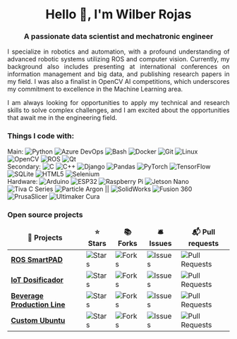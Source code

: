 
<h1 align="center">Hello 👋, I'm Wilber Rojas</h1>
<h3 align="center">A passionate data scientist and mechatronic engineer</h3>
<p align="justify">I specialize in robotics and automation, with a profound understanding of advanced robotic systems utilizing ROS and computer vision. Currently, my background also includes presenting at international conferences on information management and big data, and publishing research papers in my field. I was also a finalist in OpenCV AI competitions, which underscores my commitment to excellence in the Machine Learning area.</p>
<p align="justify">I am always looking for opportunities to apply my technical and research skills to solve complex challenges, and I am excited about the opportunities that await me in the engineering field.</p>

<h3 align="left">Things I code with:</h3>
<p>
  Main:
  <img alt="Python" src="https://img.shields.io/badge/-Python-3776AB?style=flat-square&logo=python&logoColor=white" />
  <img alt="Azure DevOps" src="https://img.shields.io/badge/-Azure_DevOps-0078D7?style=flat-square&logo=azure-devops&logoColor=white" />
  <img alt="Bash" src="https://img.shields.io/badge/-Bash-4EAA25?style=flat-square&logo=gnu-bash&logoColor=white" />
  <img alt="Docker" src="https://img.shields.io/badge/-Docker-2496ED?style=flat-square&logo=docker&logoColor=white" />
  <img alt="Git" src="https://img.shields.io/badge/-Git-F05032?style=flat-square&logo=git&logoColor=white" />
  <img alt="Linux" src="https://img.shields.io/badge/-Linux-FCC624?style=flat-square&logo=linux&logoColor=white" />
  <img alt="OpenCV" src="https://img.shields.io/badge/-OpenCV-5C3EE8?style=flat-square&logo=opencv&logoColor=white" />
  <img alt="ROS" src="https://img.shields.io/badge/-ROS-22314E?style=flat-square&logo=ros&logoColor=white" />
  <img alt="Qt" src="https://img.shields.io/badge/-Qt-41CD52?style=flat-square&logo=qt&logoColor=white" />
  </br>Secondary:
  <img alt="C" src="https://img.shields.io/badge/-C-A8B9CC?style=flat-square&logo=c&logoColor=white" />
  <img alt="C++" src="https://img.shields.io/badge/-C++-00599C?style=flat-square&logo=cplusplus&logoColor=white" />
  <img alt="Django" src="https://img.shields.io/badge/-Django-092E20?style=flat-square&logo=django&logoColor=white" />
  <img alt="Pandas" src="https://img.shields.io/badge/-Pandas-150458?style=flat-square&logo=pandas&logoColor=white" />
  <img alt="PyTorch" src="https://img.shields.io/badge/-PyTorch-EE4C2C?style=flat-square&logo=pytorch&logoColor=white" />
  <img alt="TensorFlow" src="https://img.shields.io/badge/-TensorFlow-FF6F00?style=flat-square&logo=tensorflow&logoColor=white" />
  <img alt="SQLite" src="https://img.shields.io/badge/-SQLite-003B57?style=flat-square&logo=sqlite&logoColor=white" />
  <img alt="HTML5" src="https://img.shields.io/badge/-HTML5-E34F26?style=flat-square&logo=html5&logoColor=white" />
  <img alt="Selenium" src="https://img.shields.io/badge/-Selenium-43B02A?style=flat-square&logo=selenium&logoColor=white" />
  </br>Hardware:
  <img alt="Arduino" src="https://img.shields.io/badge/-Arduino-00979D?style=flat-square&logo=arduino&logoColor=white" />
  <img alt="ESP32" src="https://img.shields.io/badge/-ESP32-FF0000?style=flat-square&logo=espressif&logoColor=white" />
  <img alt="Raspberry Pi" src="https://img.shields.io/badge/-Raspberry_Pi-C51A4A?style=flat-square&logo=Raspberry-Pi&logoColor=white" />
  <img alt="Jetson Nano" src="https://img.shields.io/badge/-Jetson_Nano-76B900?style=flat-square&logo=nvidia&logoColor=white" />
  <img alt="Tiva C Series" src="https://img.shields.io/badge/-Tiva_C_Series-F20000?style=flat-square&logo=ti&logoColor=white" />
  <img alt="Particle Argon" src="https://img.shields.io/badge/-Particle_Photon-00BFFF?style=flat-square&logo=particle&logoColor=white" />
  ||
  <img alt="SolidWorks" src="https://img.shields.io/badge/-SolidWorks-FF0000?style=flat-square&logo=solidworks&logoColor=white" />
  <img alt="Fusion 360" src="https://img.shields.io/badge/-Fusion_360-FE5733?style=flat-square&logo=autodesk&logoColor=white" />
  <img alt="PrusaSlicer" src="https://img.shields.io/badge/-PrusaSlicer-F57900?style=flat-square&logo=prusa&logoColor=white" />
  <img alt="Ultimaker Cura" src="https://img.shields.io/badge/-Ultimaker_Cura-00D5FF?style=flat-square&logo=ultimaker&logoColor=white" />

</p>

<h3>Open source projects</h3>
<table>
  <thead align="center">
    <tr border: none;>
      <td><b>🎁 Projects</b></td>
      <td><b>⭐ Stars</b></td>
      <td><b>📚 Forks</b></td>
      <td><b>🛎 Issues</b></td>
      <td><b>📬 Pull requests</b></td>
    </tr>
  </thead>
  <tbody>
    <tr>
      <td><a href="https://github.com/WilberRojas/ROS-smartPAD"><b>ROS SmartPAD</b></a></td>
      <td><img alt="Stars" src="https://img.shields.io/github/stars/WilberRojas/ROS-smartPAD?style=flat-square&labelColor=343b41"/></td>
      <td><img alt="Forks" src="https://img.shields.io/github/forks/WilberRojas/ROS-smartPAD?style=flat-square&labelColor=343b41"/></td>
      <td><img alt="Issues" src="https://img.shields.io/github/issues/WilberRojas/ROS-smartPAD?style=flat-square&labelColor=343b41"/></td>
      <td><img alt="Pull Requests" src="https://img.shields.io/github/issues-pr/WilberRojas/ROS-smartPAD?style=flat-square&labelColor=343b41"/></td>
    </tr>
    <tr>
      <td><a href="https://github.com/WilberRojas/IoT_Dosificador"><b>IoT Dosificador</b></a></td>
      <td><img alt="Stars" src="https://img.shields.io/github/stars/WilberRojas/IoT_Dosificador?style=flat-square&labelColor=343b41"/></td>
      <td><img alt="Forks" src="https://img.shields.io/github/forks/WilberRojas/IoT_Dosificador?style=flat-square&labelColor=343b41"/></td>
      <td><img alt="Issues" src="https://img.shields.io/github/issues/WilberRojas/IoT_Dosificador?style=flat-square&labelColor=343b41"/></td>
      <td><img alt="Pull Requests" src="https://img.shields.io/github/issues-pr/WilberRojas/IoT_Dosificador?style=flat-square&labelColor=343b41"/></td>
    </tr>
    <tr>
      <td><a href="https://github.com/WilberRojas/beverage-production-line"><b>Beverage Production Line</b></a></td>
      <td><img alt="Stars" src="https://img.shields.io/github/stars/WilberRojas/beverage-production-line?style=flat-square&labelColor=343b41"/></td>
      <td><img alt="Forks" src="https://img.shields.io/github/forks/WilberRojas/beverage-production-line?style=flat-square&labelColor=343b41"/></td>
      <td><img alt="Issues" src="https://img.shields.io/github/issues/WilberRojas/beverage-production-line?style=flat-square&labelColor=343b41"/></td>
      <td><img alt="Pull Requests" src="https://img.shields.io/github/issues-pr/WilberRojas/beverage-production-line?style=flat-square&labelColor=343b41"/></td>
    </tr>
    <tr>
      <td><a href="https://github.com/WilberRojas/custom_ubuntu"><b>Custom Ubuntu</b></a></td>
      <td><img alt="Stars" src="https://img.shields.io/github/stars/WilberRojas/custom_ubuntu?style=flat-square&labelColor=343b41"/></td>
      <td><img alt="Forks" src="https://img.shields.io/github/forks/WilberRojas/custom_ubuntu?style=flat-square&labelColor=343b41"/></td>
      <td><img alt="Issues" src="https://img.shields.io/github/issues/WilberRojas/custom_ubuntu?style=flat-square&labelColor=343b41"/></td>
      <td><img alt="Pull Requests" src="https://img.shields.io/github/issues-pr/WilberRojas/custom_ubuntu?style=flat-square&labelColor=343b41"/></td>
    </tr>
  </tbody>
</table>


<!--START_SECTION:waka

```txt
Python              29 hrs 52 mins  🟩🟩🟩🟩🟩🟩🟩🟩⬜⬜⬜⬜⬜⬜⬜⬜⬜⬜⬜⬜⬜⬜⬜⬜⬜   31.68 %
Bash                  13 hrs 14 mins  🟩🟩🟩🟨⬜⬜⬜⬜⬜⬜⬜⬜⬜⬜⬜⬜⬜⬜⬜⬜⬜⬜⬜⬜⬜   14.04 %
JavaScript            8 hrs 14 mins   🟩🟩⬜⬜⬜⬜⬜⬜⬜⬜⬜⬜⬜⬜⬜⬜⬜⬜⬜⬜⬜⬜⬜⬜⬜   08.74 %
C++                   6 hrs 57 mins   🟩🟩⬜⬜⬜⬜⬜⬜⬜⬜⬜⬜⬜⬜⬜⬜⬜⬜⬜⬜⬜⬜⬜⬜⬜   07.36 %
TypeScript            4 hrs 59 mins   🟩🟨⬜⬜⬜⬜⬜⬜⬜⬜⬜⬜⬜⬜⬜⬜⬜⬜⬜⬜⬜⬜⬜⬜⬜   05.28 %
```

END_SECTION:waka
<h3>Github Stats</h3>
<p><img align="center" src="https://github-readme-streak-stats.herokuapp.com/?user=wilberrojas&" alt="wilberrojas" /></p>
<p><img src="https://github-readme-stats.vercel.app/api?username=wilberrojas&amp;show_icons=true" alt="GitHub Stats"></p>
-->

